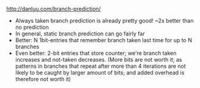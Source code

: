 http://danluu.com/branch-prediction/

- Always taken branch prediction is already pretty good! ~2x better than no prediction
- In general, static branch prediction can go fairly far
- Better: N 1bit-entries that remember branch taken last time for up to N branches
- Even better: 2-bit entries that store counter; we're branch taken increases and not-taken decreases. (More bits are not worth it; as patterns in branches that repeat after more than 4 iterations are not likely to be caught by larger amount of bits; and added overhead is therefore not worth it)